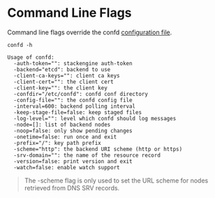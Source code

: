 # Command Line Flags

Command line flags override the confd [configuration file](configuration-guide.md).

```
confd -h
```

```Text
Usage of confd:
  -auth-token="": stackengine auth-token
  -backend="etcd": backend to use
  -client-ca-keys="": client ca keys
  -client-cert="": the client cert
  -client-key="": the client key
  -confdir="/etc/confd": confd conf directory
  -config-file="": the confd config file
  -interval=600: backend polling interval
  -keep-stage-file=false: keep staged files
  -log-level="": level which confd should log messages
  -node=[]: list of backend nodes
  -noop=false: only show pending changes
  -onetime=false: run once and exit
  -prefix="/": key path prefix
  -scheme="http": the backend URI scheme (http or https)
  -srv-domain="": the name of the resource record
  -version=false: print version and exit
  -watch=false: enable watch support
```

> The -scheme flag is only used to set the URL scheme for nodes retrieved from DNS SRV records.
